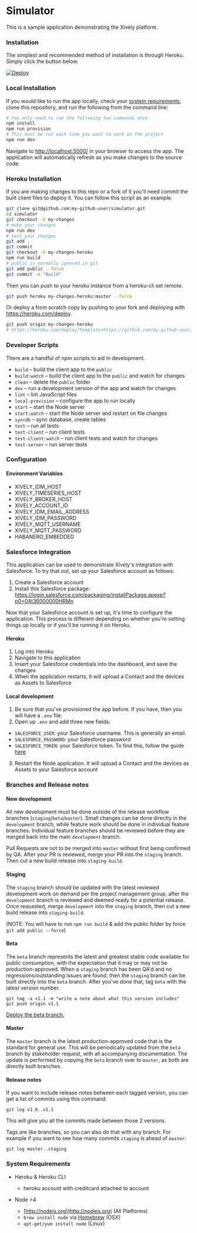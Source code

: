 # Simulator

This is a sample application demonstrating the Xively platform.

### Installation

The simplest and recommended method of installation is through Heroku. Simply click the button below.

[![Deploy](https://www.herokucdn.com/deploy/button.png)](https://heroku.com/deploy?template=https://github.com/xively/simulator/tree/master)

### Local Installation

If you would like to run the app locally, check your [system requirements](#system-requirements), clone this
repository, and run the following from the command line:

```sh
# You only need to run the following two commands once
npm install
npm run provision
# This must be run each time you want to work on the project
npm run dev
```

Navigate to <http://localhost:5000/> in your browser to access the app. The application will automatically refresh as you make changes to the source code.

### Heroku Installation

If you are making changes to this repo or a fork of it you'll need commit the built client files to deploy it. You can follow this script as an example.

```sh
git clone git@github.com:my-github-user/simulator.git
cd simulator
git checkout -b my-changes
# make your changes
npm run dev
# test your changes
git add .
git commit
git checkout -b my-changes-heroku
npm run build
# public is normally ignored in git
git add public --force
git commit -m "Build"
```

Then you can push to your heroku instance from a heroku-cli set remote.

```sh
git push heroku my-changes-heroku:master --force
```

Or deploy a from scratch copy by pushing to your fork and deploying with https://heroku.com/deploy.

```sh
git push origin my-changes-heroku
# https://heroku.com/deploy?template=https://github.com/my-github-user/simulator/tree/my-changes-heroku
```

### Developer Scripts

There are a handful of npm scripts to aid in development.

- `build` – build the client app to the `public`
- `build:watch` – build the client app to the `public` and watch for changes
- `clean` – delete the `public` folder
- `dev` – run a development version of the app and watch for changes
- `lint` – lint JavaScript files
- `local-provision` – configure the app to run locally
- `start` – start the Node server
- `start:watch` – start the Node server and restart on file changes
- `syncdb` – sync database, create tables
- `test` – run all tests
- `test-client` – run client tests
- `test-client:watch` – run client tests and watch for changes
- `test-server` – run server tests

### Configuration

#### Environment Variables

- XIVELY_IDM_HOST
- XIVELY_TIMESERIES_HOST
- XIVELY_BROKER_HOST
- XIVELY_ACCOUNT_ID
- XIVELY_IDM_EMAIL_ADDRESS
- XIVELY_IDM_PASSWORD
- XIVELY_MQTT_USERNAME
- XIVELY_MQTT_PASSWORD
- HABANERO_EMBEDDED

### Salesforce Integration

This application can be used to demonstrate Xively's integration with Salesforce.
To try that out, set up your Salesforce account as follows:

1. Create a Salesforce account
2. Install this Salesforce package:
   https://login.salesforce.com/packaging/installPackage.apexp?p0=04t36000000HRMn

Now that your Salesforce account is set up, it's time to configure the application.
This process is different depending on whether you're setting things up locally
or if you'll be running it on Heroku.

#### Heroku

1. Log into Heroku
2. Navigate to this application
3. Insert your Salesforce credentials into the dashboard, and save the changes
4. When the application restarts, it will upload a Contact and the devices as Assets
to Salesforce

#### Local development

1. Be sure that you've provisioned the app before. If you have, then you will have
a `.env` file.
2. Open up `.env` and add three new fields:
  - `SALESFORCE_USER`: your Salesforce username. This is generally an email.
  - `SALESFORCE_PASSWORD`: your Salesforce password
  - `SALESFORCE_TOKEN`: your Salesforce token. To find this, follow
    the guide [here](https://success.salesforce.com/answers?id=90630000000glADAAY)
3. Restart the Node application. It will upload a Contact and the devices as Assets
  to your Salesforce account

### Branches and Release notes

#### New development

All new development must be done outside of the release workflow branches (`staging`/`beta`/`master`).  Small changes can be done directly in the `development` branch, while feature work should be done in individual feature branches.  Individual feature branches should be reviewed before they are merged back into the main `development` branch.

Pull Requests are not to be merged into `master` without first being confirmed by QA.
After your PR is reviewed, merge your PR into the `staging` branch. Then cut a new build release into `staging-build`.

#### Staging

The `staging` branch should be updated with the latest reviewed development work on demand per the project management group, after the `development` branch is reviewed and deemed ready for a potential release.  Once requested, merge `development` into the `staging` branch, then cut a new build release into `staging-build`.

(NOTE: You will have to run `npm run build` & add the public folder by force `git add public --force`)

#### Beta

The `beta` branch represents the latest and greatest stable code available for public consumption, with the expectation that it may or may not be production-approved. When a `staging` branch has been QA'd and no regressions/outstanding issues are found, then the `staging` branch can be built directly into the `beta` branch. After you've done that, tag `beta` with the latest version number.

```shell
git tag -a v1.1 -m "write a note about what this version includes"
git push origin v1.1
```

[Deploy the beta branch.](https://heroku.com/deploy?template=https://github.com/xively/simulator/tree/beta)

#### Master

The `master` branch is the latest production-approved code that is the standard for general use.  This will be periodically updated from the `beta` branch by stakeholder request, with all accompanying documentation.  The update is performed by copying the `beta` branch over to `master`, as both are directly built branches.

#### Release notes

If you want to include release notes between each tagged version, you can get a list of commits using this command:

```shell
git log v1.0..v1.1
```

This will give you all the commits made between those 2 versions.

Tags are like branches, so you can also do that with any branch. For example if you want to see how many commits `staging` is ahead of `master`:

```shell
git log master..staging
```

### System Requirements

- Heroku &amp; Heroku CLI
  - heroku account with creditcard attached to account

- Node >4
  - [http://nodejs.org](http://nodejs.org) (All Platforms)
  - `brew install node` via [Homebrew](http://brew.sh/) (OSX)
  - `apt-get/yum install node` (Linux)
